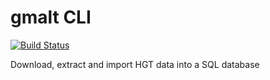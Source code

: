 # gmalt CLI 

[![Build Status](https://travis-ci.org/gmalt/cli.svg?branch=master)](https://travis-ci.org/gmalt/cli)

Download, extract and import HGT data into a SQL database
